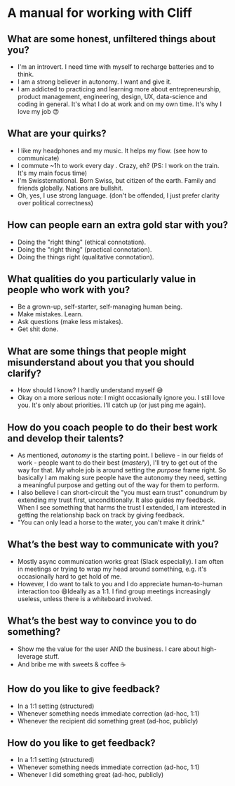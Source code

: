 # A manual for working with Cliff

## What are some honest, unfiltered things about you?

- I'm an introvert. I need time with myself to recharge batteries and to think.
- I am a strong believer in autonomy. I want and give it.
- I am addicted to practicing and learning more about entrepreneurship, product management, engineering, design, UX, data-science and coding in general. It's what I do at work and on my own time. It's why I love my job 😍

## What are your quirks?

- I like my headphones and my music. It helps my flow. (see how to communicate)
- I commute ~1h to work every day . Crazy, eh? (PS: I work on the train. It's my main focus time)
- I'm Swissternational. Born Swiss, but citizen of the earth. Family and friends globally. Nations are bullshit.
- Oh, yes, I use strong language. (don't be offended, I just prefer clarity over political correctness)

## How can people earn an extra gold star with you?

- Doing the "right thing" (ethical connotation).
- Doing the "right thing" (practical connotation).
- Doing the things right (qualitative connotation).

## What qualities do you particularly value in people who work with you?

- Be a grown-up, self-starter, self-managing human being.
- Make mistakes. Learn.
- Ask questions (make less mistakes).
- Get shit done.

## What are some things that people might misunderstand about you that you should clarify?

- How should I know? I hardly understand myself 😅
- Okay on a more serious note: I might occasionally ignore you. I still love you. It's only about priorities. I'll catch up (or just ping me again).

## How do you coach people to do their best work and develop their talents?

- As mentioned, *autonomy* is the starting point. I believe - in our fields of work - people want to do their best (*mastery*), I'll try to get out of the way for that. My whole job is around setting the *purpose* frame right. So basically I am making sure people have the autonomy they need, setting a meaningful purpose and getting out of the way for them to perform.
- I also believe I can short-circuit the "you must earn trust" conundrum by extending my trust first, unconditionally. It also guides my feedback. When I see something that harms the trust I extended, I am interested in getting the relationship back on track by giving feedback.
- "You can only lead a horse to the water, you can't make it drink."

## What’s the best way to communicate with you?

- Mostly async communication works great (Slack especially). I am often in meetings or trying to wrap my head around something, e.g. it's occasionally hard to get hold of me.
- However, I do want to talk to you and I do appreciate human-to-human interaction too 😄Ideally as a 1:1. I find group meetings increasingly useless, unless there is a whiteboard involved.

## What’s the best way to convince you to do something?

- Show me the value for the user AND the business. I care about high-leverage stuff.
- And bribe me with sweets & coffee ☕️

## How do you like to give feedback?

- In a 1:1 setting (structured)
- Whenever something needs immediate correction (ad-hoc, 1:1)
- Whenever the recipient did something great (ad-hoc, publicly)

## How do you like to get feedback?

- In a 1:1 setting (structured)
- Whenever something needs immediate correction (ad-hoc, 1:1)
- Whenever I did something great (ad-hoc, publicly)
